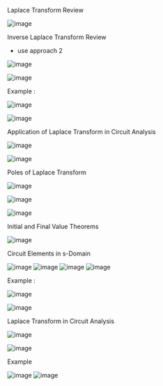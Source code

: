 Laplace Transform Review 

![image](https://github.com/user-attachments/assets/627a7955-c740-42c7-881a-de86d86eb813)

Inverse Laplace Transform Review 
- use approach 2 

![image](https://github.com/user-attachments/assets/a77a4244-5c4d-4c0d-9c86-af16f605f5cd)

![image](https://github.com/user-attachments/assets/3f7101e2-15e9-4b34-913e-ac40d5281e7d)

Example : 

![image](https://github.com/user-attachments/assets/313dd33a-94a3-48d3-8e37-fda07be90e06)

![image](https://github.com/user-attachments/assets/9ac2aeb5-41f6-4275-92ce-74f43a141a02)

Application of Laplace Transform in Circuit Analysis 

![image](https://github.com/user-attachments/assets/e3eafdb8-122d-42eb-921c-e3e14d6f5fc1)

![image](https://github.com/user-attachments/assets/33d332fc-ea3a-4c12-9ee4-25da6e891f9c)

Poles of Laplace Transform 

![image](https://github.com/user-attachments/assets/f98991df-7121-426a-a293-677fc9b1a7da)

![image](https://github.com/user-attachments/assets/d7983cbe-04d2-4c1e-a270-36d118248042)

![image](https://github.com/user-attachments/assets/79340d0b-e4c0-4097-9a9a-d1d3715015e3)

Initial and Final Value Theorems 

![image](https://github.com/user-attachments/assets/75fc4594-a407-403b-bcb8-05d0a634c25f)

Circuit Elements in s-Domain 

![image](https://github.com/user-attachments/assets/32d9db2b-48b6-49f8-9246-9d4f84bb5a3b)
![image](https://github.com/user-attachments/assets/3f943313-35f7-444b-918a-427846e993f9)
![image](https://github.com/user-attachments/assets/9263874e-d98e-418d-af81-fb67e718f473)
![image](https://github.com/user-attachments/assets/50fb55d7-562e-4d92-ac97-02b4e9b8578f)

Example : 

![image](https://github.com/user-attachments/assets/e77f896d-6624-4434-bfbc-9f555579437c)

![image](https://github.com/user-attachments/assets/4d1c49e0-0712-435b-9fe5-63fa60ecc648)

Laplace Transform in Circuit Analysis 

![image](https://github.com/user-attachments/assets/399df7d1-ced0-46c9-9716-fcdb7708386e)

![image](https://github.com/user-attachments/assets/ba9a5f25-f666-4091-ba77-56ffc5158d8d)

Example 

![image](https://github.com/user-attachments/assets/30b532fc-8e5d-4660-a639-dd89832a3957)
![image](https://github.com/user-attachments/assets/f562ad75-f0fd-4aaa-845a-bf5b1cce9304)
